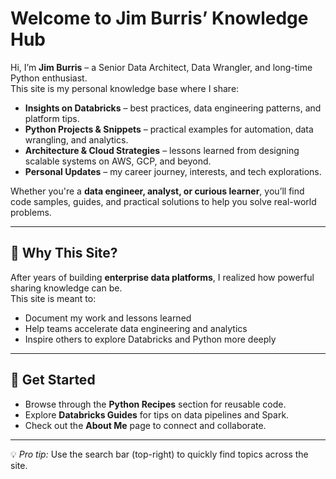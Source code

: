 # Welcome to Jim Burris’ Knowledge Hub

Hi, I’m **Jim Burris** – a Senior Data Architect, Data Wrangler, and long-time Python enthusiast.  
This site is my personal knowledge base where I share:

- **Insights on Databricks** – best practices, data engineering patterns, and platform tips.
- **Python Projects & Snippets** – practical examples for automation, data wrangling, and analytics.
- **Architecture & Cloud Strategies** – lessons learned from designing scalable systems on AWS, GCP, and beyond.
- **Personal Updates** – my career journey, interests, and tech explorations.

Whether you're a **data engineer, analyst, or curious learner**, you’ll find code samples, guides, and practical solutions to help you solve real-world problems.

---

## 🌟 Why This Site?
After years of building **enterprise data platforms**, I realized how powerful sharing knowledge can be.  
This site is meant to:
- Document my work and lessons learned
- Help teams accelerate data engineering and analytics
- Inspire others to explore Databricks and Python more deeply

---

## 🚀 Get Started
- Browse through the **Python Recipes** section for reusable code.
- Explore **Databricks Guides** for tips on data pipelines and Spark.
- Check out the **About Me** page to connect and collaborate.

---

💡 *Pro tip:* Use the search bar (top-right) to quickly find topics across the site.
